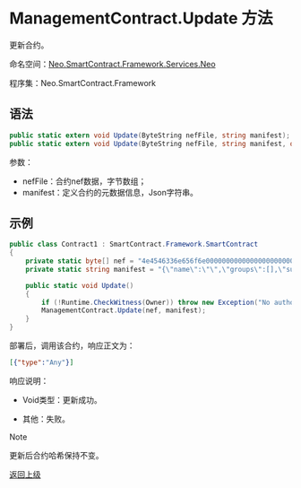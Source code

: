 # ManagementContract.Update 方法

更新合约。

命名空间：[Neo.SmartContract.Framework.Services.Neo](../../neo.md)

程序集：Neo.SmartContract.Framework

## 语法

```c#
public static extern void Update(ByteString nefFile, string manifest);
public static extern void Update(ByteString nefFile, string manifest, object data = null);
```

参数：

- nefFile：合约nef数据，字节数组；
- manifest：定义合约的元数据信息，Json字符串。

## 示例

```c#
public class Contract1 : SmartContract.Framework.SmartContract
{
    private static byte[] nef = "4e4546336e656f6e00000000000000000000000000000000000000000000000000000000332e302e302e30000000000000000000000000000000000000000000000000000211407060ba5f".HexToBytes();
    private static string manifest = "{\"name\":\"\",\"groups\":[],\"supportedstandards\":[],\"abi\":{\"methods\":[{\"name\":\"update\",\"parameters\":[],\"offset\":0,\"returntype\":\"Any\",\"safe\":false}],\"events\":[]},\"permissions\":[{\"contract\":\"*\",\"methods\":\"*\"}],\"trusts\":[],\"extra\":null}";

    public static void Update()
    {
        if (!Runtime.CheckWitness(Owner)) throw new Exception("No authorization.");
        ManagementContract.Update(nef, manifest);
    }
}
```

部署后，调用该合约，响应正文为：

```json
[{"type":"Any"}]
```

响应说明：

- Void类型：更新成功。

- 其他：失败。

> [!Note]
>
> 更新后合约哈希保持不变。

[返回上级](../ManagementContract.md)
